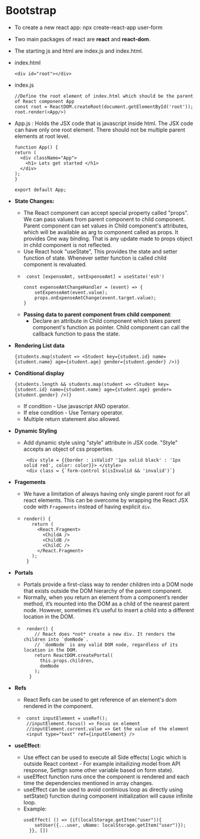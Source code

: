 # Bootstrap
- To create a new react app: npx create-react-app user-form
- Two main packages of react are **react** and **react-dom**.
- The starting js and html are index.js and index.html.
- index.html
  ```
  <div id="root"></div>
  ```
- index.js
  ```
  //Define the root element of index.html which should be the parent of React component App
  const root = ReactDOM.createRoot(document.getElementById('root'));
  root.render(<App/>)
  ```
- App.js : Holds the JSX code that is javascript inside html. The JSX code can have only one root element. There should not be multiple parent elements at root level.
  ```
  function App() {
  return (
    <div className="App">
      <h1> Lets get started </h1>
    </div>
  );
  }

  export default App;
  ```
  
- **State Changes:**
  - The React component can accept special property called "props". We can pass values from parent component to child component. Parent component can set values in Child component's attributes, which will be available as arg to component called as props. It provides One way binding. That is any update made to props object in child component is not reflected.
  - Use React hook "useState", This provides the state and setter function of state. Whenever setter function is called child component is revaluated.
  - ```
     const [expenseAmt, setExpenseAmt] = useState('esh')

    const expenseAmtChangeHandler = (event) => {
        setExpenseAmt(event.value);
        props.onExpenseAmtChange(event.target.value);
    }
    ```
  - **Passing data to parent component from child component**:   
    - Declare an attribute in Child component which takes parent component's function as pointer. Child component can call the callback function to pass the state.


- **Rendering List data** 
   ```
   {students.map(student => <Student key={student.id} name={student.name} age={student.age} gender={student.gender} />)}
   ```
- **Conditional display**
  ```
  {students.length && students.map(student => <Student key={student.id} name={student.name} age={student.age} gender={student.gender} />)}
  ```
  - If condition - Use javascript AND operator.
  - If else condition - Use Ternary operator.
  - Multiple return statement also allowed.

- **Dynamic Styling**
  - Add dynamic style using "style" attribute in JSX code. "Style" accepts an object of css properties.
    ```
     <div style = {{border : isValid? '1px solid black' : '1px solid red', color: color}}> </style>
     <div class = {`form-control $(isInvalid && 'invalid')`}
    ``` 
- **Fragements**
  -  We have a limitation of always having only single parent root for all react elements.  This can be overcome by wrapping the React JSX code with  `Fragements` instead of having explicit `div`.
  -  ```
     render() {
        return (
          <React.Fragment>
            <ChildA />
            <ChildB />
            <ChildC />
          </React.Fragment>
        );
      }
     ```
- **Portals** 
  - Portals provide a first-class way to render children into a DOM node that exists outside the DOM hierarchy of the parent component.
  - Normally, when you return an element from a component’s render method, it’s mounted into the DOM as a child of the nearest parent node. However, sometimes it’s useful to insert a child into a different location in the DOM.    
  - ```
     render() {
        // React does *not* create a new div. It renders the children into `domNode`.
        // `domNode` is any valid DOM node, regardless of its location in the DOM.
        return ReactDOM.createPortal(
          this.props.children,
          domNode
        );
      }
    ```
- **Refs**
  - React Refs can be used to get reference of an element's dom rendered in the component.
  - ```
     const inputElement = useRef();
     //inputElement.focus() => Focus on element
     //inputElement.current.value => Get the value of the element
     <input type="text" ref={inputElement} />
    ```  
- **useEffect**:
   - Use effect can be used to execute all Side effects( Logic which is outside React context - For example initailizing model from API response, Settign some other variable based on form state).
   - useEffect function runs once the component is rendered and each time the dependencies mentioned in array changes.
   - useEffect can be used to avoid continious loop as directly using setState() function during component initialization will cause infinite loop.
   - Example:
      ```
     useEffect( () => {if(localStorage.getItem("user")){
          setUser({...user, uName: localStorage.getItem("user")});
        }}, [])
      ```
    
     
    

  
  
  
